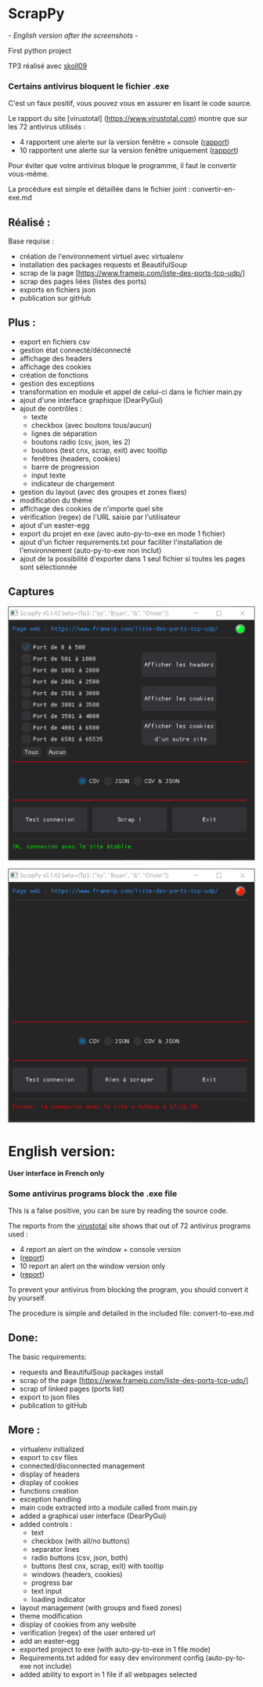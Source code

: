 # ScrapPy

*- English version after the screenshots -*

First python project

TP3 réalisé avec [skoll09](https://github.com/skoll09/ScrapPy)

### Certains antivirus bloquent le fichier .exe

C'est un faux positif, vous pouvez vous en assurer en lisant le code source.

Le rapport du site [virustotal] (https://www.virustotal.com) montre que sur les 72 antivirus utilisés :
- 4 rapportent une alerte sur la version fenêtre + console ([rapport](https://www.virustotal.com/gui/file-analysis/YjM3MTNmZjk5OTVlOTMxNWI2YzY4Mjk2NmJlNDhiNjQ6MTY2NTIzODg5OQ==))
- 10 rapportent une alerte sur la version fenêtre uniquement ([rapport](https://www.virustotal.com/gui/file/684c786267bf9ffeb8c9a7624b25f9f39eabf915b7c7b09cfed36de1bc8bbeac))

Pour éviter que votre antivirus bloque le programme, il faut le convertir vous-même.

La procédure est simple et détaillée dans le fichier joint : convertir-en-exe.md

## Réalisé :
Base requise :
- création de l'environnement virtuel avec virtualenv
- installation des packages requests et BeautifulSoup
- scrap de la page [https://www.frameip.com/liste-des-ports-tcp-udp/]
- scrap des pages liées (listes des ports)
- exports en fichiers json
- publication sur gitHub

## Plus :
- export en fichiers csv
- gestion état connecté/déconnecté
- affichage des headers
- affichage des cookies
- création de fonctions
- gestion des exceptions
- transformation en module et appel de celui-ci dans le fichier main.py
- ajout d'une interface graphique (DearPyGui)
- ajout de contrôles :
  - texte
  - checkbox (avec boutons tous/aucun)
  - lignes de séparation
  - boutons radio (csv, json, les 2)
  - boutons (test cnx, scrap, exit) avec tooltip
  - fenêtres (headers, cookies)
  - barre de progression
  - input texte
  - indicateur de chargement
- gestion du layout (avec des groupes et zones fixes)
- modification du thème
- affichage des cookies de n'importe quel site
- vérification (regex) de l'URL saisie par l'utilisateur
- ajout d'un easter-egg
- export du projet en exe (avec auto-py-to-exe en mode 1 fichier)
- ajout d'un fichier requirements.txt pour faciliter l'installation de l'environnement
(auto-py-to-exe non inclut)
- ajout de la possibilité d'exporter dans 1 seul fichier si toutes les pages sont sélectionnée

## Captures

![capture exe](/captures/scrappy.png "capture exe") 


![capture exe deco](/captures/scrappy_no_cnx.png "capture exe deco")

 
# English version:

**User interface in French only**

### Some antivirus programs block the .exe file

This is a false positive, you can be sure by reading the source code.

The reports from the [virustotal](https://www.virustotal.com) site  shows that out of 72 antivirus programs used :
- 4 report an alert on the window + console version 
- ([report](https://www.virustotal.com/gui/file-analysis/YjM3MTNmZjk5OTVlOTMxNWI2YzY4Mjk2NmJlNDhiNjQ6MTY2NTIzODg5OQ==))
- 10 report an alert on the window version only 
- ([report](https://www.virustotal.com/gui/file/684c786267bf9ffeb8c9a7624b25f9f39eabf915b7c7b09cfed36de1bc8bbeac))

To prevent your antivirus from blocking the program, you should convert it by yourself.

The procedure is simple and detailed in the included file: convert-to-exe.md


## Done:
The basic requirements:
- requests and BeautifulSoup packages install
- scrap of the page [https://www.frameip.com/liste-des-ports-tcp-udp/]
- scrap of linked pages (ports list)
- export to json files
- publication to gitHub

## More :
- virtualenv initialized
- export to csv files
- connected/disconnected management
- display of headers
- display of cookies
- functions creation
- exception handling
- main code extracted into a module called from main.py
- added a graphical user interface (DearPyGui)
- added controls :
  - text
  - checkbox (with all/no buttons)
  - separator lines
  - radio buttons (csv, json, both)
  - buttons (test cnx, scrap, exit) with tooltip
  - windows (headers, cookies)
  - progress bar
  - text input
  - loading indicator
- layout management (with groups and fixed zones)
- theme modification
- display of cookies from any website
- verification (regex) of the user entered url
- add an easter-egg
- exported project to exe (with auto-py-to-exe in 1 file mode)
- Requirements.txt added for easy dev environment config (auto-py-to-exe not include)
- added ability to export in 1 file if all webpages selected
